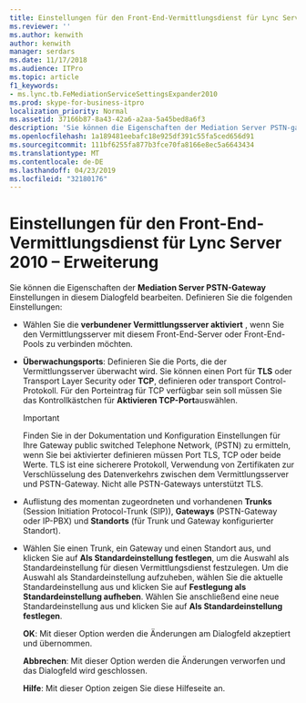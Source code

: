 ```yaml
---
title: Einstellungen für den Front-End-Vermittlungsdienst für Lync Server 2010 – Erweiterung
ms.reviewer: ''
ms.author: kenwith
author: kenwith
manager: serdars
ms.date: 11/17/2018
ms.audience: ITPro
ms.topic: article
f1_keywords:
- ms.lync.tb.FeMediationServiceSettingsExpander2010
ms.prod: skype-for-business-itpro
localization_priority: Normal
ms.assetid: 37166b87-8a43-42a6-a2aa-5a45bed8a6f3
description: 'Sie können die Eigenschaften der Mediation Server PSTN-gatewayeinstellungen in diesem Dialogfeld bearbeiten. Definieren Sie die folgenden Einstellungen:'
ms.openlocfilehash: 1a189481eebafc18e925df391c55fa5ced656d91
ms.sourcegitcommit: 111bf6255fa877b3fce70fa8166e8ec5a6643434
ms.translationtype: MT
ms.contentlocale: de-DE
ms.lasthandoff: 04/23/2019
ms.locfileid: "32180176"
---
```

# <a name="front-end-mediation-service-settings-expander-for-lync-server-2010"></a>Einstellungen für den Front-End-Vermittlungsdienst für Lync Server 2010 – Erweiterung
 
Sie können die Eigenschaften der **Mediation Server PSTN-Gateway** Einstellungen in diesem Dialogfeld bearbeiten. Definieren Sie die folgenden Einstellungen:
  
- Wählen Sie die **verbundener Vermittlungsserver aktiviert** , wenn Sie den Vermittlungsserver mit diesem Front-End-Server oder Front-End-Pools zu verbinden möchten.
    
- **Überwachungsports**: Definieren Sie die Ports, die der Vermittlungsserver überwacht wird. Sie können einen Port für **TLS** oder Transport Layer Security oder **TCP**, definieren oder transport Control-Protokoll. Für den Porteintrag für TCP verfügbar sein soll müssen Sie das Kontrollkästchen für **Aktivieren TCP-Port**auswählen. 
    
    > [!IMPORTANT]
    > Finden Sie in der Dokumentation und Konfiguration Einstellungen für Ihre Gateway public switched Telephone Network, (PSTN) zu ermitteln, wenn Sie bei aktivierter definieren müssen Port TLS, TCP oder beide Werte. TLS ist eine sicherere Protokoll, Verwendung von Zertifikaten zur Verschlüsselung des Datenverkehrs zwischen dem Vermittlungsserver und PSTN-Gateway. Nicht alle PSTN-Gateways unterstützt TLS. 
  
- Auflistung des momentan zugeordneten und vorhandenen **Trunks** (Session Initiation Protocol-Trunk (SIP)), **Gateways** (PSTN-Gateway oder IP-PBX) und **Standorts** (für Trunk und Gateway konfigurierter Standort).
    
- Wählen Sie einen Trunk, ein Gateway und einen Standort aus, und klicken Sie auf **Als Standardeinstellung festlegen**, um die Auswahl als Standardeinstellung für diesen Vermittlungsdienst festzulegen. Um die Auswahl als Standardeinstellung aufzuheben, wählen Sie die aktuelle Standardeinstellung aus und klicken Sie auf **Festlegung als Standardeinstellung aufheben**. Wählen Sie anschließend eine neue Standardeinstellung aus und klicken Sie auf **Als Standardeinstellung festlegen**.
    
  **OK**: Mit dieser Option werden die Änderungen am Dialogfeld akzeptiert und übernommen.
  
  **Abbrechen**: Mit dieser Option werden die Änderungen verworfen und das Dialogfeld wird geschlossen.
  
  **Hilfe**: Mit dieser Option zeigen Sie diese Hilfeseite an.
  

